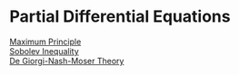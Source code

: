 # Partial Differential Equations
[Maximum Principle](19-12-30/19-12-30.pdf)  
[Sobolev Inequality](20-01-07/sobolev-inequality.pdf)  
[De Giorgi-Nash-Moser Theory](20-01-01/degiorgi-nash-moser.pdf)
